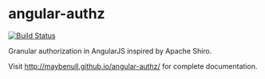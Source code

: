 # angular-authz

[![Build Status](https://travis-ci.org/maybenull/angular-authz.png)](https://travis-ci.org/maybenull/angular-authz)

Granular authorization in AngularJS inspired by Apache Shiro.

Visit http://maybenull.github.io/angular-authz/ for complete documentation.
